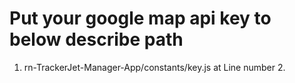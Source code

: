 # Put your google map api key to below describe path

1. rn-TrackerJet-Manager-App/constants/key.js at Line number 2.